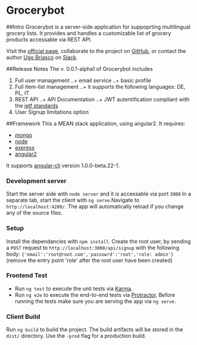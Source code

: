 # Grocerybot

##Intro
Grocerybot is a server-side application for suppoprting multilingual grocery lists. It provides and handles a customizable list of grocery products accessable via REST API.

Visit the [official page](http://gbot.matchyourtie.com), collaborate to the project on [GitHub](https://github.com/ugobriasco/grocerybot-server), or contact the author [Ugo Briasco](http://ugobriasco.me) on [Slack](https://matchyourtie.slack.com/messages/general/whats_new/).

##Release Notes
The v. 0.0.1-alpha1 of Grocerybot includes

1. Full user management
..+ email service
..+ basic profile
2. Full item-list management
..+ it supports the following languages: DE, PL, IT
3. REST API
..+ API Documentation
..+ JWT autentification compliant with the [ietf standards](https://tools.ietf.org/html/rfc6750 )
4. User Signup limitations option

##Framework
This a MEAN stack application, using angular2. It requires:
+ [mongo](https://docs.mongodb.com/getting-started/shell/)
+ [node](https://nodejs.org/en/)
+ [express](http://expressjs.com/)
+ [angular2](http://www.eloquentwebapp.com/setting-angular-2-environment-using-typescript-npm-webpack/)

It supports [angular-cli](https://github.com/angular/angular-cli) version 1.0.0-beta.22-1.

### Development server
Start the server side with `node server` and it is accessable via port `3000`
In a separate tab, start the client with `ng serve`.Navigate to `http://localhost:4200/`. The app will automatically reload if you change any of the source files.

### Setup
Install the dependancies with `npm install`.
Create the root user, by sending a `POST` request to `http://localhost:3000/api/signup` with the following body:
`{'email':'root@root.com','passowrd':'root','role: admin'}` (remove the entry point 'role' after the root user have been created)

### Frontend Test
* Run `ng test` to execute the unit tests via [Karma](https://karma-runner.github.io).
* Run `ng e2e` to execute the end-to-end tests via [Protractor](http://www.protractortest.org/).
Before running the tests make sure you are serving the app via `ng serve`.

### Client Build
Run `ng build` to build the project. The build artifacts will be stored in the `dist/` directory. Use the `-prod` flag for a production build.
